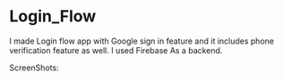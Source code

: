 # Login_Flow
I made Login flow app with Google sign in feature and it includes phone verification feature as well.
I used Firebase As a backend.

ScreenShots:

